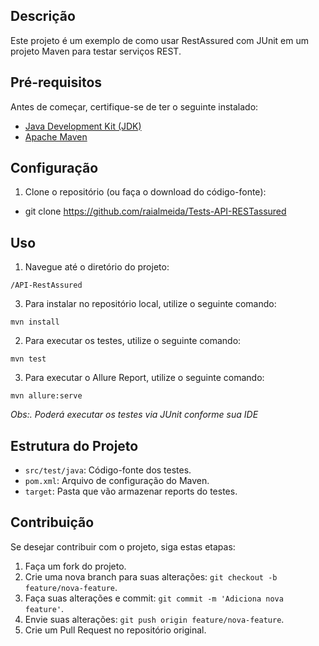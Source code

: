 ## Descrição

Este projeto é um exemplo de como usar RestAssured com JUnit em um projeto Maven para testar serviços REST.

## Pré-requisitos

Antes de começar, certifique-se de ter o seguinte instalado:

- [Java Development Kit (JDK)](https://www.oracle.com/br/java/technologies/downloads/)
- [Apache Maven](https://maven.apache.org/download.cgi)

## Configuração

1. Clone o repositório (ou faça o download do código-fonte):

  - git clone  https://github.com/raialmeida/Tests-API-RESTassured

## Uso

1. Navegue até o diretório do projeto:

```
/API-RestAssured
```
3. Para instalar no repositório local, utilize o seguinte comando:

```
mvn install
```
2. Para executar os testes, utilize o seguinte comando:

```
mvn test
```

3. Para executar o Allure Report, utilize o seguinte comando:

```
mvn allure:serve
```

_Obs:. Poderá executar os testes via JUnit conforme sua IDE_
## Estrutura do Projeto

- `src/test/java`: Código-fonte dos testes.
- `pom.xml`: Arquivo de configuração do Maven.
-  `target`: Pasta que vão armazenar reports do testes.

## Contribuição

Se desejar contribuir com o projeto, siga estas etapas:

1. Faça um fork do projeto.
2. Crie uma nova branch para suas alterações: `git checkout -b feature/nova-feature`.
3. Faça suas alterações e commit: `git commit -m 'Adiciona nova feature'`.
4. Envie suas alterações: `git push origin feature/nova-feature`.
5. Crie um Pull Request no repositório original.
